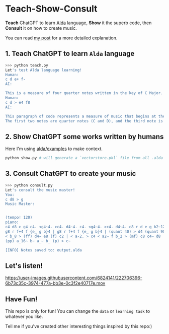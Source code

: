 # Teach-Show-Consult
**Teach** ChatGPT to learn [Alda](https://github.com/alda-lang/alda) language, **Show** it the superb code, then **Consult** it on how to create music.

You can read [my post](https://mazzzystar.github.io/2023/03/03/teach-show-consult-gpt/) for a more detailed explanation.

## 1. Teach ChatGPT to learn `Alda` language
```bash
>>> python teach.py
Let's test Alda language learning!
Human:
c d e+ f-
AI:

This is a measure of four quarter notes written in the key of C Major. The notes are C, D, E-sharp, and F-flat.
Human:
c d > e4 f8
AI:

This paragraph of code represents a measure of music that begins at the C major scale and moves up one octave to E. 
The first two notes are quarter notes (C and D), and the third note is an eighth note (E). The last note is a quarter note (F).
```

## 2. Show ChatGPT some works written by humans
Here I'm using [alda/examples](https://github.com/alda-lang/alda/tree/master/examples) to make context.
```bash
python show.py # will generate a `vectorstore.pkl` file from all .alda files.
```

## 3. Consult ChatGPT to create your music
```bash
>>> python consult.py
Let's consult the music master!
You:
c d8 > g
Music Master:


(tempo! 120)
piano:
c4 d8 > g4 c4. <g4~4. >c4. d4~4. c4. <g4~4. >c4. d4~4. c8 r d e g b2~12 > d12 g | d8 r < b4~8~ > d8 < {b > d g}4 | 
g8 r f+4 f {e_ g b}4 | g8 r f+4 f {e_ g b}4 | (quant 40) > d4 (quant 90) e-4~8 e8 d- c | < b_ > d4~ f8 < b_4 > c | 
< b_8 > (ff) d4~ e8 (f) c2 | < a-2. > c4 < a2~ f b_2 > (mf) c8 c4~ d8 | < a-2 r8 > c4~ d8 | < a-2 r8 f4~ (p) g8 | 
(pp) a_16~ b~ a_~ b_ (p) > c~

[INFO] Notes saved to: output.alda
```

## Let's listen!

https://user-images.githubusercontent.com/6824141/222706396-6b73c35c-3974-477a-bb3e-0c3f2e40717e.mov



## Have Fun!
This repo is only for fun!
You can change the `data` or `learning task` to whatever you like. 

Tell me if you've created other interesting things inspired by this repo:)

